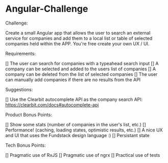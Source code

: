 # Angular-Challenge

Challenge: 

Create a small Angular app that allows the user to search an external service for companies and add them to a local list or table of selected companies held within the APP. You're free create your own UX / UI. 

Requirements:

[] The user can search for companies with a typeahead search input
[] A company can be selected and added to the users list of companies
[] A company can be deleted from the list of selected companies
[] The user can manually add companies if there are no results from the API

Suggestions:

[] Use the Clearbit autocomplete API as the company search API: https://clearbit.com/docs#autocomplete-api

Product Bonus Points: 

[] Show some stats (number of companies in the user's list, etc.)
[] Performance! (caching, loading states, optimistic results, etc.)
[] A nice UX and UI that uses the Fundstack design language :) 
[] Persistant state

Tech Bonus Points: 

[] Pragmatic use of RxJS
[] Pragmatic use of ngrx
[] Practical use of tests
